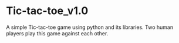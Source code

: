 # Tic-tac-toe_v1.0
A simple Tic-tac-toe game using python and its libraries. Two human players play this game against each other.

